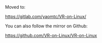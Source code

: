Moved to:

https://gitlab.com/yaomtc/VR-on-Linux/

You can also follow the mirror on Github:

https://github.com/VR-on-Linux/VR-on-Linux
